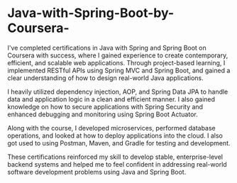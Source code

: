 # Java-with-Spring-Boot-by-Coursera-
I've completed certifications in Java with Spring and Spring Boot on Coursera with success, where I gained experience to create contemporary, efficient, and scalable web applications. Through project-based learning, I implemented RESTful APIs using Spring MVC and Spring Boot, and gained a clear understanding of how to design real-world Java applications.

I heavily utilized dependency injection, AOP, and Spring Data JPA to handle data and application logic in a clean and efficient manner. I also gained knowledge on how to secure applications with Spring Security and enhanced debugging and monitoring using Spring Boot Actuator.

Along with the course, I developed microservices, performed database operations, and looked at how to deploy applications into the cloud. I also got used to using Postman, Maven, and Gradle for testing and development.

These certifications reinforced my skill to develop stable, enterprise-level backend systems and helped me to feel confident in addressing real-world software development problems using Java and Spring Boot.


